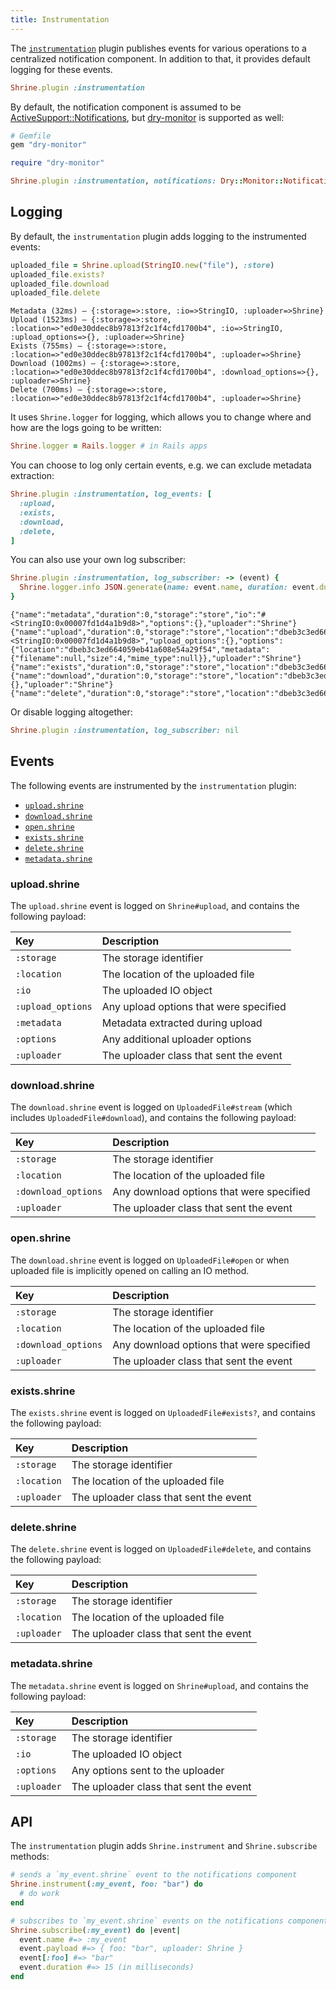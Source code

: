 ```yaml
---
title: Instrumentation
---
```


The [`instrumentation`][instrumentation] plugin publishes events for various
operations to a centralized notification component. In addition to that, it
provides default logging for these events.

```rb
Shrine.plugin :instrumentation
```

By default, the notification component is assumed to be
[ActiveSupport::Notifications], but [dry-monitor] is supported as well:

```rb
# Gemfile
gem "dry-monitor"
```
```rb
require "dry-monitor"

Shrine.plugin :instrumentation, notifications: Dry::Monitor::Notifications.new(:test)
```

## Logging

By default, the `instrumentation` plugin adds logging to the instrumented
events:

```rb
uploaded_file = Shrine.upload(StringIO.new("file"), :store)
uploaded_file.exists?
uploaded_file.download
uploaded_file.delete
```
```
Metadata (32ms) – {:storage=>:store, :io=>StringIO, :uploader=>Shrine}
Upload (1523ms) – {:storage=>:store, :location=>"ed0e30ddec8b97813f2c1f4cfd1700b4", :io=>StringIO, :upload_options=>{}, :uploader=>Shrine}
Exists (755ms) – {:storage=>:store, :location=>"ed0e30ddec8b97813f2c1f4cfd1700b4", :uploader=>Shrine}
Download (1002ms) – {:storage=>:store, :location=>"ed0e30ddec8b97813f2c1f4cfd1700b4", :download_options=>{}, :uploader=>Shrine}
Delete (700ms) – {:storage=>:store, :location=>"ed0e30ddec8b97813f2c1f4cfd1700b4", :uploader=>Shrine}
```

It uses `Shrine.logger` for logging, which allows you to change where and how
are the logs going to be written:

```rb
Shrine.logger = Rails.logger # in Rails apps
```

You can choose to log only certain events, e.g. we can exclude metadata
extraction:

```rb
Shrine.plugin :instrumentation, log_events: [
  :upload,
  :exists,
  :download,
  :delete,
]
```

You can also use your own log subscriber:

```rb
Shrine.plugin :instrumentation, log_subscriber: -> (event) {
  Shrine.logger.info JSON.generate(name: event.name, duration: event.duration, **event.payload)
}
```
```
{"name":"metadata","duration":0,"storage":"store","io":"#<StringIO:0x00007fd1d4a1b9d8>","options":{},"uploader":"Shrine"}
{"name":"upload","duration":0,"storage":"store","location":"dbeb3c3ed664059eb41a608e54a29f54","io":"#<StringIO:0x00007fd1d4a1b9d8>","upload_options":{},"options":{"location":"dbeb3c3ed664059eb41a608e54a29f54","metadata":{"filename":null,"size":4,"mime_type":null}},"uploader":"Shrine"}
{"name":"exists","duration":0,"storage":"store","location":"dbeb3c3ed664059eb41a608e54a29f54","uploader":"Shrine"}
{"name":"download","duration":0,"storage":"store","location":"dbeb3c3ed664059eb41a608e54a29f54","download_options":{},"uploader":"Shrine"}
{"name":"delete","duration":0,"storage":"store","location":"dbeb3c3ed664059eb41a608e54a29f54","uploader":"Shrine"}
```

Or disable logging altogether:

```rb
Shrine.plugin :instrumentation, log_subscriber: nil
```

## Events

The following events are instrumented by the `instrumentation` plugin:

* [`upload.shrine`](#uploadshrine)
* [`download.shrine`](#downloadshrine)
* [`open.shrine`](#openshrine)
* [`exists.shrine`](#existsshrine)
* [`delete.shrine`](#deleteshrine)
* [`metadata.shrine`](#metadatashrine)

### upload.shrine

The `upload.shrine` event is logged on `Shrine#upload`, and contains the
following payload:

| Key               | Description                            |
| :--               | :----                                  |
| `:storage`        | The storage identifier                 |
| `:location`       | The location of the uploaded file      |
| `:io`             | The uploaded IO object                 |
| `:upload_options` | Any upload options that were specified |
| `:metadata`       | Metadata extracted during upload       |
| `:options`        | Any additional uploader options        |
| `:uploader`       | The uploader class that sent the event |

### download.shrine

The `download.shrine` event is logged on `UploadedFile#stream` (which includes
`UploadedFile#download`), and contains the following payload:

| Key                 | Description                              |
| :--                 | :----                                    |
| `:storage`          | The storage identifier                   |
| `:location`         | The location of the uploaded file        |
| `:download_options` | Any download options that were specified |
| `:uploader`         | The uploader class that sent the event   |

### open.shrine

The `download.shrine` event is logged on `UploadedFile#open` or when uploaded
file is implicitly opened on calling an IO method.

| Key                 | Description                              |
| :--                 | :----                                    |
| `:storage`          | The storage identifier                   |
| `:location`         | The location of the uploaded file        |
| `:download_options` | Any download options that were specified |
| `:uploader`         | The uploader class that sent the event   |

### exists.shrine

The `exists.shrine` event is logged on `UploadedFile#exists?`, and contains the
following payload:

| Key               | Description                            |
| :--               | :----                                  |
| `:storage`        | The storage identifier                 |
| `:location`       | The location of the uploaded file      |
| `:uploader`       | The uploader class that sent the event |

### delete.shrine

The `delete.shrine` event is logged on `UploadedFile#delete`, and contains the
following payload:

| Key               | Description                            |
| :--               | :----                                  |
| `:storage`        | The storage identifier                 |
| `:location`       | The location of the uploaded file      |
| `:uploader`       | The uploader class that sent the event |

### metadata.shrine

The `metadata.shrine` event is logged on `Shrine#upload`, and contains the
following payload:

| Key               | Description                            |
| :--               | :----                                  |
| `:storage`        | The storage identifier                 |
| `:io`             | The uploaded IO object                 |
| `:options`        | Any options sent to the uploader       |
| `:uploader`       | The uploader class that sent the event |

## API

The `instrumentation` plugin adds `Shrine.instrument` and `Shrine.subscribe`
methods:

```rb
# sends a `my_event.shrine` event to the notifications component
Shrine.instrument(:my_event, foo: "bar") do
  # do work
end
```
```rb
# subscribes to `my_event.shrine` events on the notifications component
Shrine.subscribe(:my_event) do |event|
  event.name #=> :my_event
  event.payload #=> { foo: "bar", uploader: Shrine }
  event[:foo] #=> "bar"
  event.duration #=> 15 (in milliseconds)
end
```

[instrumentation]: https://github.com/shrinerb/shrine/blob/master/lib/shrine/plugins/instrumentation.rb
[ActiveSupport::Notifications]: https://api.rubyonrails.org/classes/ActiveSupport/Notifications.html
[dry-monitor]: https://github.com/dry-rb/dry-monitor
